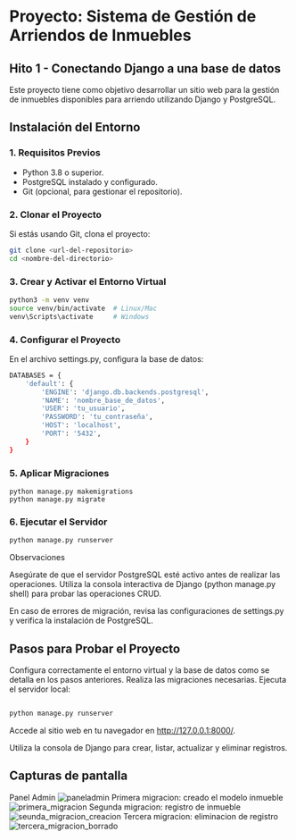 # Proyecto: Sistema de Gestión de Arriendos de Inmuebles
## Hito 1 - Conectando Django a una base de datos

Este proyecto tiene como objetivo desarrollar un sitio web para la gestión de inmuebles disponibles para arriendo utilizando Django y PostgreSQL.

## **Instalación del Entorno**

### **1. Requisitos Previos**

- Python 3.8 o superior.
- PostgreSQL instalado y configurado.
- Git (opcional, para gestionar el repositorio).

### **2. Clonar el Proyecto**

Si estás usando Git, clona el proyecto:

```bash
git clone <url-del-repositorio>
cd <nombre-del-directorio>

```

### 3. Crear y Activar el Entorno Virtual

```bash
python3 -m venv venv
source venv/bin/activate  # Linux/Mac
venv\Scripts\activate     # Windows
```

### 4. Configurar el Proyecto
En el archivo settings.py, configura la base de datos:

```bash
DATABASES = {
    'default': {
        'ENGINE': 'django.db.backends.postgresql',
        'NAME': 'nombre_base_de_datos',
        'USER': 'tu_usuario',
        'PASSWORD': 'tu_contraseña',
        'HOST': 'localhost',
        'PORT': '5432',
    }
}

```

### 5. Aplicar Migraciones
   ```
   python manage.py makemigrations
   python manage.py migrate
   ```

### 6. Ejecutar el Servidor

   ```bash
   python manage.py runserver
````

Observaciones

Asegúrate de que el servidor PostgreSQL esté activo antes de realizar las operaciones.
Utiliza la consola interactiva de Django (python manage.py shell) para probar las operaciones CRUD.

En caso de errores de migración, revisa las configuraciones de settings.py y verifica la instalación de PostgreSQL.


## **Pasos para Probar el Proyecto**

Configura correctamente el entorno virtual y la base de datos como se detalla en los pasos anteriores.
Realiza las migraciones necesarias.
Ejecuta el servidor local:

```bash

python manage.py runserver

```

Accede al sitio web en tu navegador en http://127.0.0.1:8000/.

Utiliza la consola de Django para crear, listar, actualizar y eliminar registros.

## Capturas de pantalla ##
Panel Admin
![paneladmin](https://github.com/user-attachments/assets/c0168e8f-4a2e-46a2-b948-afda58e3b66f)
Primera migracion: creado el modelo inmueble
![primera_migracion](https://github.com/user-attachments/assets/135d8dd5-b40a-42c6-a2d2-2ce9c4b5f331)
Segunda migracion: registro de inmueble
![seunda_migracion_creacion](https://github.com/user-attachments/assets/e9edeacf-8766-4ce6-a88f-32c86fc71b1f)
Tercera migracion: eliminacion de registro
![tercera_migracion_borrado](https://github.com/user-attachments/assets/53f4806f-407b-4821-bbc4-76d82b9ba4a5)

